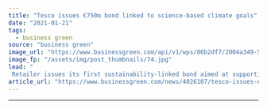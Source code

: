 ```yaml
---
title: "Tesco issues €750m bond linked to science-based climate goals"
date: "2021-01-21"
tags: 
  - business green
source: "business green"
image_url: "https://www.businessgreen.com/api/v1/wps/86b2df7/2004a349-516d-4479-a766-58a8106aa70e/3/iStock-468435582-tesco-trolley-185x114.jpg"
image_fp: "/assets/img/post_thumbnails/74.jpg"
lead: "
 Retailer issues its first sustainability-linked bond aimed at supporting efforts to reduce its Scope 1 and 2 greenhouse gas emissions ..."
article_url: "https://www.businessgreen.com/news/4026107/tesco-issues-eur750m-bond-linked-science-climate-goals"
---
```


---
